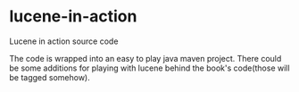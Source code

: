 # lucene-in-action
Lucene in action source code

The code is wrapped into an easy to play java maven project.
There could be some additions for playing with lucene behind the book's code(those will be tagged somehow).
